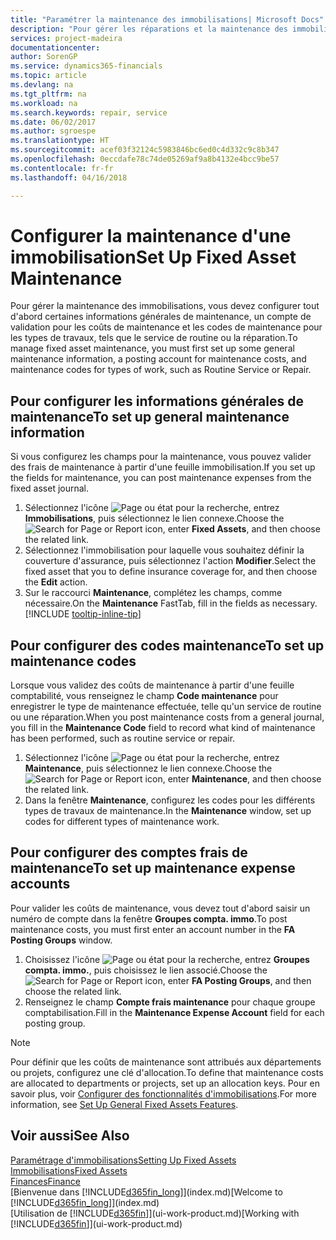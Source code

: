 ```yaml
---
title: "Paramétrer la maintenance des immobilisations| Microsoft Docs"
description: "Pour gérer les réparations et la maintenance des immobilisations, spécifiez les informations de maintenance générale, les codes du type de travail, et un compte de validation pour les coûts."
services: project-madeira
documentationcenter: 
author: SorenGP
ms.service: dynamics365-financials
ms.topic: article
ms.devlang: na
ms.tgt_pltfrm: na
ms.workload: na
ms.search.keywords: repair, service
ms.date: 06/02/2017
ms.author: sgroespe
ms.translationtype: HT
ms.sourcegitcommit: acef03f32124c5983846bc6ed0c4d332c9c8b347
ms.openlocfilehash: 0eccdafe78c74de05269af9a8b4132e4bcc9be57
ms.contentlocale: fr-fr
ms.lasthandoff: 04/16/2018

---
```

# <a name="set-up-fixed-asset-maintenance"></a><span data-ttu-id="9fd79-103">Configurer la maintenance d'une immobilisation</span><span class="sxs-lookup"><span data-stu-id="9fd79-103">Set Up Fixed Asset Maintenance</span></span>
<span data-ttu-id="9fd79-104">Pour gérer la maintenance des immobilisations, vous devez configurer tout d'abord certaines informations générales de maintenance, un compte de validation pour les coûts de maintenance et les codes de maintenance pour les types de travaux, tels que le service de routine ou la réparation.</span><span class="sxs-lookup"><span data-stu-id="9fd79-104">To manage fixed asset maintenance, you must first set up some general maintenance information, a posting account for maintenance costs, and maintenance codes for types of work, such as Routine Service or Repair.</span></span>

## <a name="to-set-up-general-maintenance-information"></a><span data-ttu-id="9fd79-105">Pour configurer les informations générales de maintenance</span><span class="sxs-lookup"><span data-stu-id="9fd79-105">To set up general maintenance information</span></span>
<span data-ttu-id="9fd79-106">Si vous configurez les champs pour la maintenance, vous pouvez valider des frais de maintenance à partir d'une feuille immobilisation.</span><span class="sxs-lookup"><span data-stu-id="9fd79-106">If you set up the fields for maintenance, you can post maintenance expenses from the fixed asset journal.</span></span>

1. <span data-ttu-id="9fd79-107">Sélectionnez l'icône ![Page ou état pour la recherche](media/ui-search/search_small.png "Page ou état pour la recherche"), entrez **Immobilisations**, puis sélectionnez le lien connexe.</span><span class="sxs-lookup"><span data-stu-id="9fd79-107">Choose the ![Search for Page or Report](media/ui-search/search_small.png "Search for Page or Report icon") icon, enter **Fixed Assets**, and then choose the related link.</span></span>
2. <span data-ttu-id="9fd79-108">Sélectionnez l'immobilisation pour laquelle vous souhaitez définir la couverture d'assurance, puis sélectionnez l'action **Modifier**.</span><span class="sxs-lookup"><span data-stu-id="9fd79-108">Select the fixed asset that you to define insurance coverage for, and then choose the **Edit** action.</span></span>
3. <span data-ttu-id="9fd79-109">Sur le raccourci **Maintenance**, complétez les champs, comme nécessaire.</span><span class="sxs-lookup"><span data-stu-id="9fd79-109">On the **Maintenance** FastTab, fill in the fields as necessary.</span></span> [!INCLUDE [tooltip-inline-tip](includes/tooltip-inline-tip_md.md)]

## <a name="to-set-up-maintenance-codes"></a><span data-ttu-id="9fd79-110">Pour configurer des codes maintenance</span><span class="sxs-lookup"><span data-stu-id="9fd79-110">To set up maintenance codes</span></span>
<span data-ttu-id="9fd79-111">Lorsque vous validez des coûts de maintenance à partir d'une feuille comptabilité, vous renseignez le champ **Code maintenance** pour enregistrer le type de maintenance effectuée, telle qu'un service de routine ou une réparation.</span><span class="sxs-lookup"><span data-stu-id="9fd79-111">When you post maintenance costs from a general journal, you fill in the **Maintenance Code** field to record what kind of maintenance has been performed, such as routine service or repair.</span></span>

1. <span data-ttu-id="9fd79-112">Sélectionnez l'icône ![Page ou état pour la recherche](media/ui-search/search_small.png "Page ou état pour la recherche"), entrez **Maintenance**, puis sélectionnez le lien connexe.</span><span class="sxs-lookup"><span data-stu-id="9fd79-112">Choose the ![Search for Page or Report](media/ui-search/search_small.png "Search for Page or Report icon") icon, enter **Maintenance**, and then choose the related link.</span></span>
2. <span data-ttu-id="9fd79-113">Dans la fenêtre **Maintenance**, configurez les codes pour les différents types de travaux de maintenance.</span><span class="sxs-lookup"><span data-stu-id="9fd79-113">In the **Maintenance** window, set up codes for different types of maintenance work.</span></span>

## <a name="to-set-up-maintenance-expense-accounts"></a><span data-ttu-id="9fd79-114">Pour configurer des comptes frais de maintenance</span><span class="sxs-lookup"><span data-stu-id="9fd79-114">To set up maintenance expense accounts</span></span>
<span data-ttu-id="9fd79-115">Pour valider les coûts de maintenance, vous devez tout d'abord saisir un numéro de compte dans la fenêtre **Groupes compta. immo**.</span><span class="sxs-lookup"><span data-stu-id="9fd79-115">To post maintenance costs, you must first enter an account number in the **FA Posting Groups** window.</span></span>

1. <span data-ttu-id="9fd79-116">Choisissez l'icône ![Page ou état pour la recherche](media/ui-search/search_small.png "icône Page ou état pour la recherche"), entrez **Groupes compta. immo.**, puis choisissez le lien associé.</span><span class="sxs-lookup"><span data-stu-id="9fd79-116">Choose the ![Search for Page or Report](media/ui-search/search_small.png "Search for Page or Report icon") icon, enter **FA Posting Groups**, and then choose the related link.</span></span>
2. <span data-ttu-id="9fd79-117">Renseignez le champ **Compte frais maintenance** pour chaque groupe comptabilisation.</span><span class="sxs-lookup"><span data-stu-id="9fd79-117">Fill in the **Maintenance Expense Account** field for each posting group.</span></span>

> [!NOTE]  
>   <span data-ttu-id="9fd79-118">Pour définir que les coûts de maintenance sont attribués aux départements ou projets, configurez une clé d'allocation.</span><span class="sxs-lookup"><span data-stu-id="9fd79-118">To define that maintenance costs are allocated to departments or projects, set up an allocation keys.</span></span> <span data-ttu-id="9fd79-119">Pour en savoir plus, voir [Configurer des fonctionnalités d'immobilisations](fa-how-setup-general.md).</span><span class="sxs-lookup"><span data-stu-id="9fd79-119">For more information, see [Set Up General Fixed Assets Features](fa-how-setup-general.md).</span></span>

## <a name="see-also"></a><span data-ttu-id="9fd79-120">Voir aussi</span><span class="sxs-lookup"><span data-stu-id="9fd79-120">See Also</span></span>
[<span data-ttu-id="9fd79-121">Paramétrage d'immobilisations</span><span class="sxs-lookup"><span data-stu-id="9fd79-121">Setting Up Fixed Assets</span></span>](fa-setup.md)  
[<span data-ttu-id="9fd79-122">Immobilisations</span><span class="sxs-lookup"><span data-stu-id="9fd79-122">Fixed Assets</span></span>](fa-manage.md)  
[<span data-ttu-id="9fd79-123">Finances</span><span class="sxs-lookup"><span data-stu-id="9fd79-123">Finance</span></span>](finance.md)  
<span data-ttu-id="9fd79-124">[Bienvenue dans [!INCLUDE[d365fin_long](includes/d365fin_long_md.md)]](index.md)</span><span class="sxs-lookup"><span data-stu-id="9fd79-124">[Welcome to [!INCLUDE[d365fin_long](includes/d365fin_long_md.md)]](index.md)</span></span>  
<span data-ttu-id="9fd79-125">[Utilisation de [!INCLUDE[d365fin](includes/d365fin_md.md)]](ui-work-product.md)</span><span class="sxs-lookup"><span data-stu-id="9fd79-125">[Working with [!INCLUDE[d365fin](includes/d365fin_md.md)]](ui-work-product.md)</span></span>

